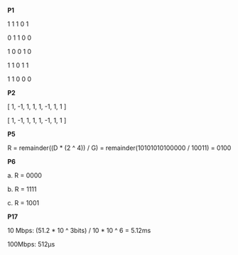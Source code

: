 **P1**

1 1 1 0 1

0 1 1 0 0

1 0 0 1 0

1 1 0 1 1

1 1 0 0 0

**P2**

[ 1, -1, 1, 1, 1, -1, 1, 1 ]  

[ 1, -1, 1, 1, 1, -1, 1, 1 ]  

**P5**

R = remainder((D * (2 ^ 4)) / G) = remainder(10101010100000 / 10011) = 0100

**P6**

a. R = 0000

b. R = 1111

c. R = 1001

**P17**

10 Mbps: (51.2 * 10 ^ 3bits) / 10 * 10 ^ 6 = 5.12ms

100Mbps: 512μs

